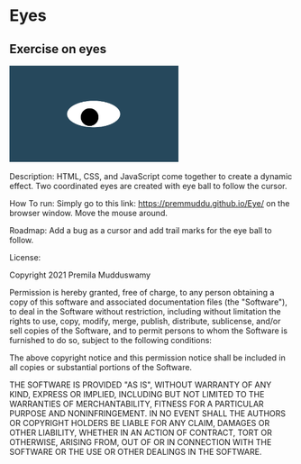 # Eyes

## Exercise on eyes

<img src= "oneeye.png" width='300'/>

Description: HTML, CSS, and JavaScript come together to create a dynamic effect. Two coordinated eyes are created with eye ball to follow the cursor.

How To run: Simply go to this link: https://premmuddu.github.io/Eye/ on the browser window. Move the mouse around.

Roadmap: Add a bug as a cursor and add trail marks for the eye ball to follow. 


License:

Copyright 2021 Premila Mudduswamy

Permission is hereby granted, free of charge, to any person obtaining a copy of this software and associated documentation files (the "Software"), to deal in the Software without restriction, including without limitation the rights to use, copy, modify, merge, publish, distribute, sublicense, and/or sell copies of the Software, and to permit persons to whom the Software is furnished to do so, subject to the following conditions:

The above copyright notice and this permission notice shall be included in all copies or substantial portions of the Software.

THE SOFTWARE IS PROVIDED "AS IS", WITHOUT WARRANTY OF ANY KIND, EXPRESS OR IMPLIED, INCLUDING BUT NOT LIMITED TO THE WARRANTIES OF MERCHANTABILITY, FITNESS FOR A PARTICULAR PURPOSE AND NONINFRINGEMENT. IN NO EVENT SHALL THE AUTHORS OR COPYRIGHT HOLDERS BE LIABLE FOR ANY CLAIM, DAMAGES OR OTHER LIABILITY, WHETHER IN AN ACTION OF CONTRACT, TORT OR OTHERWISE, ARISING FROM, OUT OF OR IN CONNECTION WITH THE SOFTWARE OR THE USE OR OTHER DEALINGS IN THE SOFTWARE.

